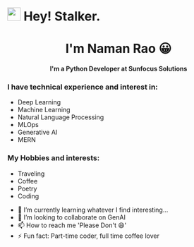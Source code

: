<h1><img src="https://emojis.slackmojis.com/emojis/images/1531849430/4246/blob-sunglasses.gif?1531849430" width="30"/> Hey! Stalker.</h1>
<h1 align="center">I'm Naman Rao 😀</h1>
<h4 align="center">I'm a Python Developer at Sunfocus Solutions</h4>



### I have technical experience and interest in:
* Deep Learning
* Machine Learning
* Natural Language Processing
* MLOps
* Generative AI
* MERN


### My Hobbies and interests:
* Traveling
* Coffee
* Poetry
* Coding


- 🌱 I’m currently learning whatever I find interesting...
- 💞️ I’m looking to collaborate on GenAI 
- 📫 How to reach me 'Please Don't 😄' 
- ⚡ Fun fact: Part-time coder, full time coffee lover


